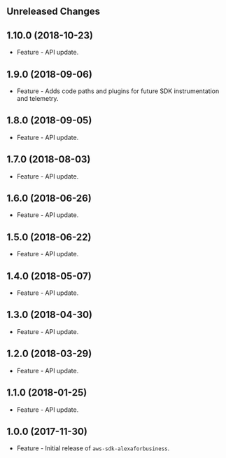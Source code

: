 Unreleased Changes
------------------

1.10.0 (2018-10-23)
------------------

* Feature - API update.

1.9.0 (2018-09-06)
------------------

* Feature - Adds code paths and plugins for future SDK instrumentation and telemetry.

1.8.0 (2018-09-05)
------------------

* Feature - API update.

1.7.0 (2018-08-03)
------------------

* Feature - API update.

1.6.0 (2018-06-26)
------------------

* Feature - API update.

1.5.0 (2018-06-22)
------------------

* Feature - API update.

1.4.0 (2018-05-07)
------------------

* Feature - API update.

1.3.0 (2018-04-30)
------------------

* Feature - API update.

1.2.0 (2018-03-29)
------------------

* Feature - API update.

1.1.0 (2018-01-25)
------------------

* Feature - API update.

1.0.0 (2017-11-30)
------------------

* Feature - Initial release of `aws-sdk-alexaforbusiness`.

